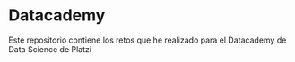 # Datacademy

Este repositorio contiene los retos que he realizado para el Datacademy de Data Science de Platzi
